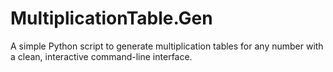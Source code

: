 # MultiplicationTable.Gen
A simple Python script to generate multiplication tables for any number with a clean, interactive command-line interface.
